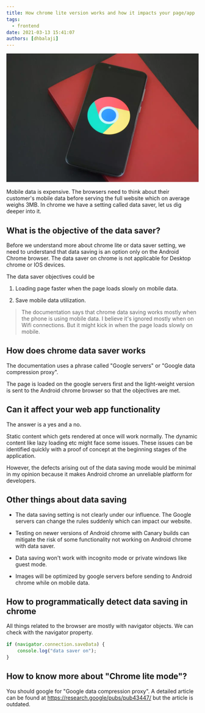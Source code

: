 ```yaml
---
title: How chrome lite version works and how it impacts your page/app
tags:
  - frontend
date: 2021-03-13 15:41:07
authors: [dhbalaji]
---
```


![chrome lite](./assets/chromelite.webp)

Mobile data is expensive. The browsers need to think about their customer's mobile data before serving the full website which on average weighs 3MB. In chrome we have a setting called data saver, let us dig deeper into it.

<!-- truncate -->
 
## What is the objective of the data saver?

Before we understand more about chrome lite or data saver setting, we need to understand that data saving is an option only on the Android Chrome browser. The data saver on chrome is not applicable for Desktop chrome or IOS devices.

The data saver objectives could be 

1. Loading page faster when the page loads slowly on mobile data.

2. Save mobile data utilization.

> The documentation says that chrome data saving works mostly when the phone is using mobile data. I believe it's ignored mostly when on Wifi connections. But it might kick in when the page loads slowly on mobile.

## How does chrome data saver works

The documentation uses a phrase called "Google servers" or "Google data compression proxy".

The page is loaded on the google servers first and the light-weight version is sent to the Android chrome browser so that the objectives are met.

## Can it affect your web app functionality

The answer is a yes and a no.

Static content which gets rendered at once will work normally. The dynamic content like lazy loading etc might face some issues. These issues can be identified quickly with a proof of concept at the beginning stages of the application.

However, the defects arising out of the data saving mode would be minimal in my opinion because it makes Android chrome an unreliable platform for developers.

## Other things about data saving

- The data saving setting is not clearly under our influence. The Google servers can change the rules suddenly which can impact our website.

- Testing on newer versions of Android chrome with Canary builds can mitigate the risk of some functionality not working on Android chrome with data saver.

- Data saving won't work with incognito mode or private windows like guest mode.

- Images will be optimized by google servers before sending to Android chrome while on mobile data.

## How to programmatically detect data saving in chrome

All things related to the browser are mostly with navigator objects. We can check with the navigator property.

```javascript
if (navigator.connection.saveData) {
    console.log("data saver on");
}
```

## How to know more about "Chrome lite mode"?

You should google for "Google data compression proxy". A detailed article can be found at <https://research.google/pubs/pub43447/> but the article is outdated.
